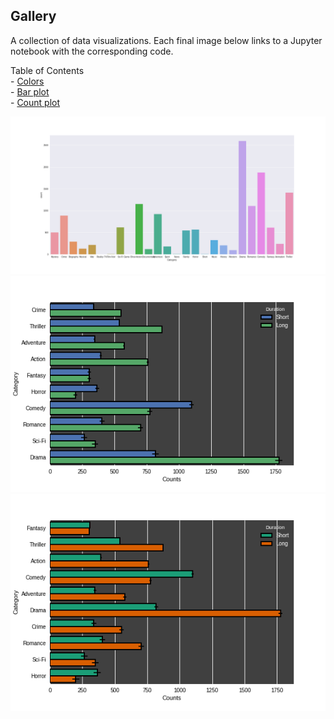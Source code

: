 ## Gallery
A collection of data visualizations. Each final image below links to a Jupyter notebook with the corresponding code.

Table of Contents   
	- [Colors](#colors)   
	- [Bar plot](#barplot)   
	- [Count plot](#countplot)   

<a name="colors"></a>
[![png](visualizations/figures/colors.png)](../visualizations/seaborn/colors/colors)
<a name="barplot"></a>
[![png](visualizations/figures/barplot.png)](../visualizations/seaborn/barplot/barplot)
<a name="countplot"></a>
[![png](visualizations/figures/countplot.png)](../visualizations/seaborn/countplot/countplot)


